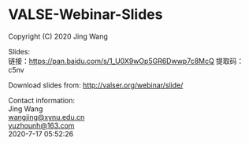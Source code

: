 # VALSE-Webinar-Slides
Copyright (C) 2020 Jing Wang

Slides:  
链接：https://pan.baidu.com/s/1_U0X9wOp5GR6Dwwp7c8McQ 
提取码：c5nv

Download slides from: http://valser.org/webinar/slide/

Contact information:  
Jing Wang  
wangjing@xynu.edu.cn  
yuzhounh@163.com  
2020-7-17 05:52:26
